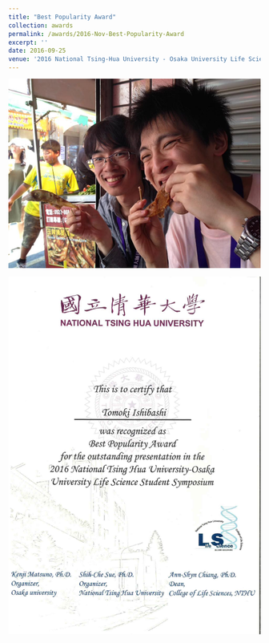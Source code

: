 ```yaml
---
title: "Best Popularity Award"
collection: awards
permalink: /awards/2016-Nov-Best-Popularity-Award
excerpt: ''
date: 2016-09-25
venue: '2016 National Tsing-Hua University - Osaka University Life Science Student Symposium'
---
```


![](/images/TsingHua-Duck.jpg)

![Certification](/images/20160925-BestPopularityAwardCert.jpg)
